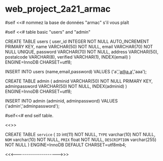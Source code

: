 # web_project_2a21_armac

#seif <<# nommez la base de données "armac" s'il vous plaît

#seif <<# table basic "users" and "admin"

CREATE TABLE users (
   user_id INTEGER NOT NULL
     AUTO_INCREMENT PRIMARY KEY,
   name VARCHAR(50) NOT NULL,
   email VARCHAR(70) NOT NULL UNIQUE,
   password VARCHAR(70) NOT NULL,
   address VARCHAR(50),
   postalcode VARCHAR(8),
   verified  VARCHAR(1),
   INDEX(email)
) ENGINE=InnoDB CHARSET=utf8;


INSERT INTO users (name,email,password) VALUES ('a','a@a.a','aaa');


CREATE TABLE admin (
   adminid VARCHAR(50) NOT NULL PRIMARY KEY,
   adminpassword VARCHAR(50) NOT NULL,
   INDEX(adminid)
) ENGINE=InnoDB CHARSET=utf8;

INSERT INTO admin (adminid, adminpassword) VALUES ('admin','adminpassword');

#seif<<# end seif table.


<<<Table service Mouhamed >>>

CREATE TABLE `service` (
  `ID` int(11) NOT NULL,
  `TYPE` varchar(10) NOT NULL,
  `NOM` varchar(10) NOT NULL,
  `PRIX` float NOT NULL,
  `DESCRIPTION` varchar(255) NOT NULL
) ENGINE=InnoDB DEFAULT CHARSET=utf8mb4;

<<<--------------------->>>

